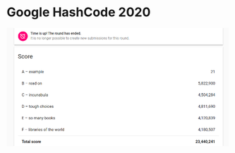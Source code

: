 # Google HashCode 2020
<img src = https://github.com/thecuongthehieu/Google_HashCode_2020/blob/master/Score.png>
